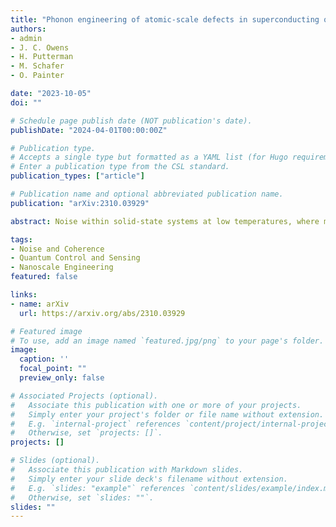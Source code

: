 ```yaml
---
title: "Phonon engineering of atomic-scale defects in superconducting quantum circuits"
authors:
- admin
- J. C. Owens
- H. Putterman
- M. Schafer
- O. Painter

date: "2023-10-05"
doi: ""

# Schedule page publish date (NOT publication's date).
publishDate: "2024-04-01T00:00:00Z"

# Publication type.
# Accepts a single type but formatted as a YAML list (for Hugo requirements).
# Enter a publication type from the CSL standard.
publication_types: ["article"]

# Publication name and optional abbreviated publication name.
publication: "arXiv:2310.03929"

abstract: Noise within solid-state systems at low temperatures, where many of the degrees of freedom of the host material are frozen out, can typically be traced back to material defects that support low-energy excitations. These defects can take a wide variety of microscopic forms, and for amorphous materials are broadly described using generic models such as the tunneling two-level systems (TLS) model. Although the details of TLS, and their impact on the low-temperature behavior of materials have been studied since the 1970s, these states have recently taken on further relevance in the field of quantum computing, where the limits to the coherence of superconducting microwave quantum circuits are dominated by TLS. Efforts to mitigate the impact of TLS have thus far focused on circuit design, material selection, and material surface treatment. In this work, we take a new approach that seeks to directly modify the properties of TLS through nanoscale-engineering. This is achieved by periodically structuring the host material, forming an acoustic bandgap that suppresses all microwave-frequency phonons in a GHz-wide frequency band around the operating frequency of a transmon qubit superconducting quantum circuit. For embedded TLS that are strongly coupled to the electric qubit, we measure a pronounced increase in relaxation time by two orders of magnitude when the TLS transition frequency lies within the acoustic bandgap, with the longest T1 time exceeding 5 milliseconds. Our work paves the way for in-depth investigation and coherent control of TLS, which is essential for deepening our understanding of noise in amorphous materials and advancing solid-state quantum devices.

tags:
- Noise and Coherence
- Quantum Control and Sensing
- Nanoscale Engineering
featured: false

links:
- name: arXiv
  url: https://arxiv.org/abs/2310.03929

# Featured image
# To use, add an image named `featured.jpg/png` to your page's folder. 
image:
  caption: ''
  focal_point: ""
  preview_only: false

# Associated Projects (optional).
#   Associate this publication with one or more of your projects.
#   Simply enter your project's folder or file name without extension.
#   E.g. `internal-project` references `content/project/internal-project/index.md`.
#   Otherwise, set `projects: []`.
projects: []

# Slides (optional).
#   Associate this publication with Markdown slides.
#   Simply enter your slide deck's filename without extension.
#   E.g. `slides: "example"` references `content/slides/example/index.md`.
#   Otherwise, set `slides: ""`.
slides: ""
---
```


